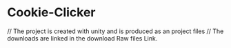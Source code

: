 # Cookie-Clicker

// The project is created with unity and is produced as an project files 
// The downloads are linked in the download Raw files Link. 
